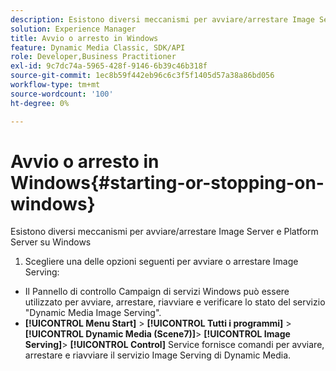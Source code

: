 ```yaml
---
description: Esistono diversi meccanismi per avviare/arrestare Image Server e Platform Server su Windows
solution: Experience Manager
title: Avvio o arresto in Windows
feature: Dynamic Media Classic, SDK/API
role: Developer,Business Practitioner
exl-id: 9c7dc74a-5965-428f-9146-6b39c46b318f
source-git-commit: 1ec8b59f442eb96c6c3f5f1405d57a38a86bd056
workflow-type: tm+mt
source-wordcount: '100'
ht-degree: 0%

---
```


# Avvio o arresto in Windows{#starting-or-stopping-on-windows}

Esistono diversi meccanismi per avviare/arrestare Image Server e Platform Server su Windows

1. Scegliere una delle opzioni seguenti per avviare o arrestare Image Serving:

* Il Pannello di controllo Campaign di servizi Windows può essere utilizzato per avviare, arrestare, riavviare e verificare lo stato del servizio &quot;Dynamic Media Image Serving&quot;.
* **[!UICONTROL Menu Start]** >  **[!UICONTROL Tutti i programmi]** >  **[!UICONTROL Dynamic Media (Scene7)]**>  **[!UICONTROL Image Serving]**>  **[!UICONTROL Control]** Service fornisce comandi per avviare, arrestare e riavviare il servizio Image Serving di Dynamic Media.
